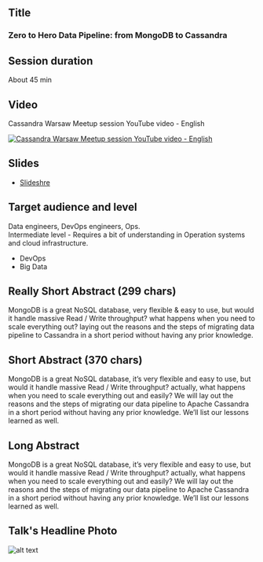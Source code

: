 ## Title
### Zero to Hero Data Pipeline: from MongoDB to Cassandra

## Session duration

About 45 min

## Video

Cassandra Warsaw Meetup session YouTube video - English

[![Cassandra Warsaw Meetup session YouTube video - English](http://img.youtube.com/vi/ta9WyFvCe1c/0.jpg)](http://www.youtube.com/watch?v=ta9WyFvCe1c)

## Slides

- [Slideshre](https://www.slideshare.net/demibenari/zero-to-hero-data-pipeline-from-mongodb-to-cassandra) 

## Target audience and level

Data engineers, DevOps engineers, Ops.  
Intermediate level - Requires a bit of understanding in Operation systems and cloud infrastructure.

- DevOps
- Big Data 

## Really Short Abstract (299 chars)

MongoDB is a great NoSQL database, very flexible & easy to use, but would it handle massive Read / Write throughput? 
what happens when you need to scale everything out? 
laying out the reasons and the steps of migrating data pipeline to Cassandra in a short period without having any prior knowledge.


## Short Abstract (370 chars)

MongoDB is a great NoSQL database, it’s very flexible and easy to use,
but would it handle massive Read / Write throughput? actually, what happens when you need to scale everything out and easily?
We will lay out the reasons and the steps of migrating our data pipeline to Apache Cassandra in a short period without having any prior knowledge.
We’ll list our lessons learned as well.

## Long Abstract

MongoDB is a great NoSQL database, it’s very flexible and easy to use,
but would it handle massive Read / Write throughput? actually, what happens when you need to scale everything out and easily?
We will lay out the reasons and the steps of migrating our data pipeline to Apache Cassandra in a short period without having any prior knowledge.
We’ll list our lessons learned as well.

## Talk's Headline Photo

![alt text]( "None")
